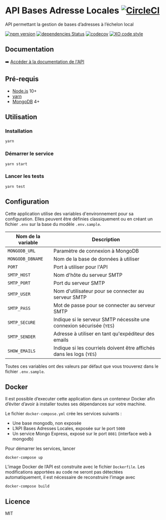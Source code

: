 # API Bases Adresse Locales [![CircleCI](https://circleci.com/gh/etalab/api-bal/tree/master.svg?style=svg)](https://circleci.com/gh/etalab/api-bal/tree/master)

API permettant la gestion de bases d’adresses à l’échelon local

[![npm version](https://badgen.net/npm/v/@etalab/api-bal)](https://www.npmjs.com/package/@etalab/api-bal)
[![dependencies Status](https://david-dm.org/etalab/api-bal/status.svg)](https://david-dm.org/etalab/api-bal)
[![codecov](https://badgen.net/codecov/c/github/etalab/api-bal)](https://codecov.io/gh/etalab/api-bal)
[![XO code style](https://badgen.net/badge/code%20style/XO/cyan)](https://github.com/xojs/xo)

## Documentation

➡️ [Accéder à la documentation de l'API](https://github.com/etalab/api-bal/wiki/Documentation-de-l'API)

## Pré-requis

- [Node.js](https://nodejs.org) 10+
- [yarn](https://www.yarnpkg.com)
- [MongoDB](https://www.mongodb.com) 4+

## Utilisation

### Installation

```
yarn
```

### Démarrer le service

```
yarn start
```

### Lancer les tests

```
yarn test
```

## Configuration

Cette application utilise des variables d'environnement pour sa configuration.
Elles peuvent être définies classiquement ou en créant un fichier `.env` sur la base du modèle `.env.sample`.

| Nom de la variable | Description |
| --- | --- |
| `MONGODB_URL` | Paramètre de connexion à MongoDB |
| `MONGODB_DBNAME` | Nom de la base de données à utiliser |
| `PORT` | Port à utiliser pour l'API |
| `SMTP_HOST` | Nom d'hôte du serveur SMTP |
| `SMTP_PORT` | Port du serveur SMTP |
| `SMTP_USER` | Nom d'utilisateur pour se connecter au serveur SMTP |
| `SMTP_PASS` | Mot de passe pour se connecter au serveur SMTP |
| `SMTP_SECURE` | Indique si le serveur SMTP nécessite une connexion sécurisée (`YES`) |
| `SMTP_SENDER` | Adresse à utiliser en tant qu'expéditeur des emails |
| `SHOW_EMAILS` | Indique si les courriels doivent être affichés dans les logs (`YES`) |

Toutes ces variables ont des valeurs par défaut que vous trouverez dans le fichier `.env.sample`.

## Docker

Il est possible d’executer cette application dans un conteneur Docker afin d’éviter d’avoir à installer toutes ses dépendances sur votre machine.

Le fichier `docker-compose.yml` crée les services suivants :
- Une base mongodb, non exposée
- L’API Bases Adresses Locales, exposée sur le port `5000`
- Un service Mongo Express, exposé sur le port `8081` (interface web à mongodb)

Pour démarrer les services, lancer

```
docker-compose up
```

L’image Docker de l’API est construite avec le fichier `Dockerfile`. Les modifications apportées au code ne seront pas détectées automatiquement, il est nécessaire de reconstruire l’image avec

```
docker-compose build
```

## Licence

MIT
